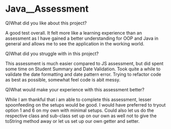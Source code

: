 # Java__Assessment

Q)What did you like about this project?

A good test overall. It felt more like a learning experience than an assessment as I have gained a better understanding for OOP and Java in general and allows me to see the application in the working world. 


Q)What did you struggle with in this project?

This assessment is much easier compared to JS assessment, but did spent some time on Student Summary and Date Validation. 
Took quite a while to validate the date formatting and date pattern error.
Trying to refactor code as best as possible, somewhat feel code is abit messy.


Q)What would make your experience with this assessment better?

While I am thankful that i am able to complete this assessment, lesser spoonfeeding on the setups would be good. I would have preferred to tryout option 1 and 6 on my own with minimal setups. Could also let us do the respective class and sub-class set up on our own as well not to give the toString method away or let us set up our own getter and setter.


